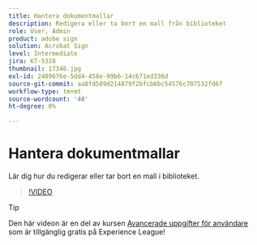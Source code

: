 ```yaml
---
title: Hantera dokumentmallar
description: Redigera eller ta bort en mall från biblioteket
role: User, Admin
product: adobe sign
solution: Acrobat Sign
level: Intermediate
jira: KT-5328
thumbnail: 17346.jpg
exl-id: 2489676e-5dd4-458e-99b6-14c671ed336d
source-git-commit: aa8fd589d214879f2bfcb6bc54576c707532fd6f
workflow-type: tm+mt
source-wordcount: '48'
ht-degree: 0%

---
```


# Hantera dokumentmallar

Lär dig hur du redigerar eller tar bort en mall i biblioteket.

>[!VIDEO](https://video.tv.adobe.com/v/342567?quality=12&learn=on&hidetitle=true)

>[!TIP]
>
>Den här videon är en del av kursen [Avancerade uppgifter för användare](https://experienceleague.adobe.com/?recommended=Sign-U-1-2020.3) som är tillgänglig gratis på Experience League!